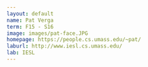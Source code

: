```yaml
---
layout: default
name: Pat Verga
term: F15 - S16
image: images/pat-face.JPG
homepage: https://people.cs.umass.edu/~pat/
laburl: http://www.iesl.cs.umass.edu/
lab: IESL
---
```

